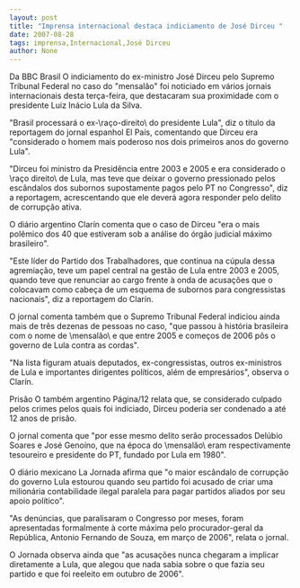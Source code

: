 ```yaml
---
layout: post
title: "Imprensa internacional destaca indiciamento de José Dirceu "
date: 2007-08-28
tags: imprensa,Internacional,José Dirceu
author: None
---
```

Da BBC Brasil 
O indiciamento do ex-ministro Jos&eacute; Dirceu pelo Supremo Tribunal Federal no caso do &quot;mensal&atilde;o&quot; foi noticiado em v&aacute;rios jornais internacionais desta ter&ccedil;a-feira, que destacaram sua proximidade com o presidente Luiz In&aacute;cio Lula da Silva. 

&quot;Brasil processar&aacute; o ex-\ra&ccedil;o-direito\ do presidente Lula&quot;, diz o t&iacute;tulo da reportagem do jornal espanhol El Pa&iacute;s, comentando que Dirceu era &quot;considerado o homem mais poderoso nos dois primeiros anos do governo Lula&quot;.

&quot;Dirceu foi ministro da Presid&ecirc;ncia entre 2003 e 2005 e era considerado o \ra&ccedil;o direito\ de Lula, mas teve que deixar o governo pressionado pelos esc&acirc;ndalos dos subornos supostamente pagos pelo PT no Congresso&quot;, diz a reportagem, acrescentando que ele dever&aacute; agora responder pelo delito de corrup&ccedil;&atilde;o ativa.

O di&aacute;rio argentino Clar&iacute;n comenta que o caso de Dirceu &quot;era o mais pol&ecirc;mico dos 40 que estiveram sob a an&aacute;lise do &oacute;rg&atilde;o judicial m&aacute;ximo brasileiro&quot;. 

&quot;Este l&iacute;der do Partido dos Trabalhadores, que continua na c&uacute;pula dessa agremia&ccedil;&atilde;o, teve um papel central na gest&atilde;o de Lula entre 2003 e 2005, quando teve que renunciar ao cargo frente &agrave; onda de acusa&ccedil;&otilde;es que o colocavam como cabe&ccedil;a de um esquema de subornos para congressistas nacionais&quot;, diz a reportagem do Clar&iacute;n.

O jornal comenta tamb&eacute;m que o Supremo Tribunal Federal indiciou ainda mais de tr&ecirc;s dezenas de pessoas no caso, &quot;que passou &agrave; hist&oacute;ria brasileira com o nome de \mensal&atilde;o\ e que entre 2005 e come&ccedil;os de 2006 p&ocirc;s o governo de Lula contra as cordas&quot;.

&quot;Na lista figuram atuais deputados, ex-congressistas, outros ex-ministros de Lula e importantes dirigentes pol&iacute;ticos, al&eacute;m de empres&aacute;rios&quot;, observa o Clar&iacute;n.

Pris&atilde;o
O tamb&eacute;m argentino P&aacute;gina/12 relata que, se considerado culpado pelos crimes pelos quais foi indiciado, Dirceu poderia ser condenado a at&eacute; 12 anos de pris&atilde;o.

O jornal comenta que &quot;por esse mesmo delito ser&atilde;o processados Del&uacute;bio Soares e Jos&eacute; Geno&iacute;no, que na &eacute;poca do \mensal&atilde;o\ eram respectivamente tesoureiro e presidente do PT, fundado por Lula em 1980&quot;.

O di&aacute;rio mexicano La Jornada afirma que &quot;o maior esc&acirc;ndalo de corrup&ccedil;&atilde;o do governo Lula estourou quando seu partido foi acusado de criar uma milion&aacute;ria contabilidade ilegal paralela para pagar partidos aliados por seu apoio pol&iacute;tico&quot;.

&quot;As den&uacute;ncias, que paralisaram o Congresso por meses, foram apresentadas formalmente &agrave; corte m&aacute;xima pelo procurador-geral da Rep&uacute;blica, Antonio Fernando de Souza, em mar&ccedil;o de 2006&quot;, relata o jornal.

O Jornada observa ainda que &quot;as acusa&ccedil;&otilde;es nunca chegaram a implicar diretamente a Lula, que alegou que nada sabia sobre o que fazia seu partido e que foi reeleito em outubro de 2006&quot;.
&nbsp; 